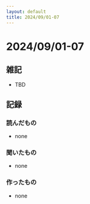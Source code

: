 ```yaml
---
layout: default
title: 2024/09/01-07
---
```


# 2024/09/01-07

## 雑記

* TBD

## 記録

### 読んだもの

* none

### 聞いたもの

* none

### 作ったもの

* none
